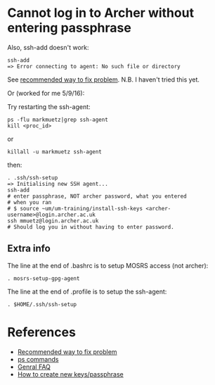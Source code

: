 Cannot log in to Archer without entering passphrase
===================================================

Also, ssh-add doesn't work: 

    ssh-add
    => Error connecting to agent: No such file or directory

See [recommended way to fix problem](http://cms.ncas.ac.uk/wiki/FAQ_T4_F5). N.B.
I haven't tried this yet.

Or (worked for me 5/9/16):

Try restarting the ssh-agent:

    ps -flu markmuetz|grep ssh-agent
    kill <proc_id> 

or 

    killall -u markmuetz ssh-agent

then:
    
    . .ssh/ssh-setup
    => Initialising new SSH agent...
    ssh-add
    # enter passphrase, NOT archer password, what you entered
    # when you ran 
    # $ source ~um/um-training/install-ssh-keys <archer-username>@login.archer.ac.uk
    ssh mmuetz@login.archer.ac.uk
    # Should log you in without having to enter password.

Extra info
----------

The line at the end of .bashrc is to setup MOSRS access (not archer):

    . mosrs-setup-gpg-agent

The line at the end of .profile is to setup the ssh-agent:

    . $HOME/.ssh/ssh-setup

References
==========

* [Recommended way to fix problem](http://cms.ncas.ac.uk/wiki/FAQ_T4_F5)
* [ps commands](http://cms.ncas.ac.uk/wiki/FAQ_T4_F17)
* [Genral FAQ](http://cms.ncas.ac.uk/wiki/FAQ)
* [How to create new keys/passphrase](http://cms.ncas.ac.uk/wiki/ArcherSshAgent)
